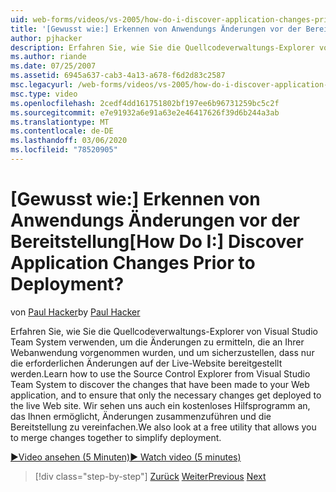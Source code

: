 ```yaml
---
uid: web-forms/videos/vs-2005/how-do-i-discover-application-changes-prior-to-deployment
title: '[Gewusst wie:] Erkennen von Anwendungs Änderungen vor der Bereitstellung | Microsoft-Dokumentation'
author: pjhacker
description: Erfahren Sie, wie Sie die Quellcodeverwaltungs-Explorer von Visual Studio Team System verwenden können, um die Änderungen zu ermitteln, die an Ihrer Webanwendung vorgenommen wurden.
ms.author: riande
ms.date: 07/25/2007
ms.assetid: 6945a637-cab3-4a13-a678-f6d2d83c2587
msc.legacyurl: /web-forms/videos/vs-2005/how-do-i-discover-application-changes-prior-to-deployment
msc.type: video
ms.openlocfilehash: 2cedf4dd161751802bf197ee6b96731259bc5c2f
ms.sourcegitcommit: e7e91932a6e91a63e2e46417626f39d6b244a3ab
ms.translationtype: MT
ms.contentlocale: de-DE
ms.lasthandoff: 03/06/2020
ms.locfileid: "78520905"
---
```

# <a name="how-do-i-discover-application-changes-prior-to-deployment"></a><span data-ttu-id="93913-104">[Gewusst wie:] Erkennen von Anwendungs Änderungen vor der Bereitstellung</span><span class="sxs-lookup"><span data-stu-id="93913-104">[How Do I:] Discover Application Changes Prior to Deployment?</span></span>

<span data-ttu-id="93913-105">von [Paul Hacker](https://github.com/pjhacker)</span><span class="sxs-lookup"><span data-stu-id="93913-105">by [Paul Hacker](https://github.com/pjhacker)</span></span>

<span data-ttu-id="93913-106">Erfahren Sie, wie Sie die Quellcodeverwaltungs-Explorer von Visual Studio Team System verwenden, um die Änderungen zu ermitteln, die an Ihrer Webanwendung vorgenommen wurden, und um sicherzustellen, dass nur die erforderlichen Änderungen auf der Live-Website bereitgestellt werden.</span><span class="sxs-lookup"><span data-stu-id="93913-106">Learn how to use the Source Control Explorer from Visual Studio Team System to discover the changes that have been made to your Web application, and to ensure that only the necessary changes get deployed to the live Web site.</span></span> <span data-ttu-id="93913-107">Wir sehen uns auch ein kostenloses Hilfsprogramm an, das Ihnen ermöglicht, Änderungen zusammenzuführen und die Bereitstellung zu vereinfachen.</span><span class="sxs-lookup"><span data-stu-id="93913-107">We also look at a free utility that allows you to merge changes together to simplify deployment.</span></span>

[<span data-ttu-id="93913-108">&#9654;Video ansehen (5 Minuten)</span><span class="sxs-lookup"><span data-stu-id="93913-108">&#9654; Watch video (5 minutes)</span></span>](https://channel9.msdn.com/Blogs/ASP-NET-Site-Videos/how-do-i-discover-application-changes-prior-to-deployment)

> [!div class="step-by-step"]
> <span data-ttu-id="93913-109">[Zurück](how-do-i-publish-and-analyze-test-results.md)
> [Weiter](how-do-i-implement-continuous-integration-with-team-foundation.md)</span><span class="sxs-lookup"><span data-stu-id="93913-109">[Previous](how-do-i-publish-and-analyze-test-results.md)
[Next](how-do-i-implement-continuous-integration-with-team-foundation.md)</span></span>
